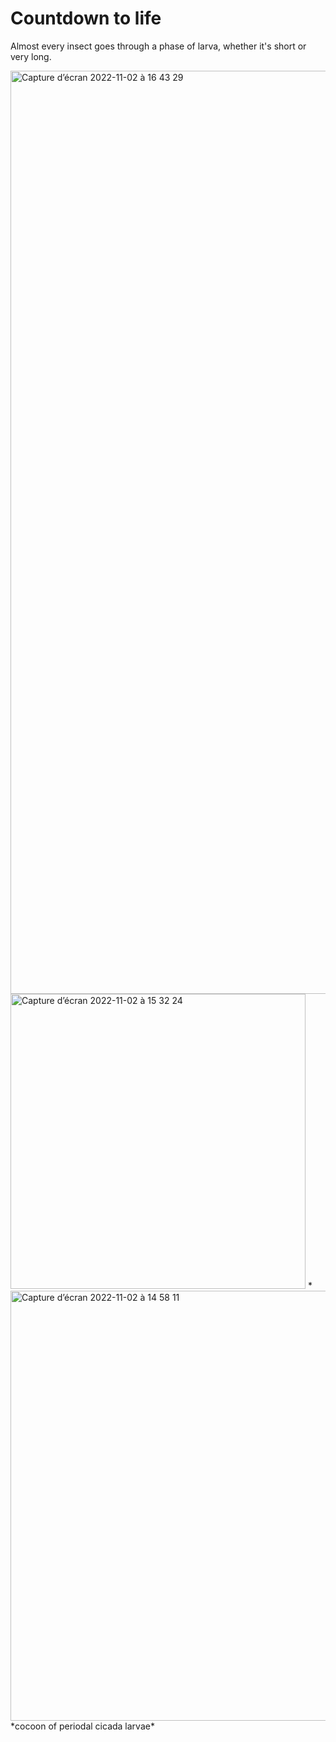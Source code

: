 # Countdown to life

Almost every insect goes through a phase of larva, whether it's short or very long. 

<img width="1477" alt="Capture d’écran 2022-11-02 à 16 43 29" src="https://user-images.githubusercontent.com/116265979/199535264-9ccf0380-1c63-4dd1-a4f8-287d82092cec.png">

<img width="472" alt="Capture d’écran 2022-11-02 à 15 32 24" src="https://user-images.githubusercontent.com/116265979/199535340-e400fc07-d6a2-4a20-9f93-5f1650835e77.png">
*

<img width="688" alt="Capture d’écran 2022-11-02 à 14 58 11" src="https://user-images.githubusercontent.com/116265979/199535453-2e147148-4151-423d-9fc5-43b6be149965.png">
*cocoon of periodal cicada larvae*
